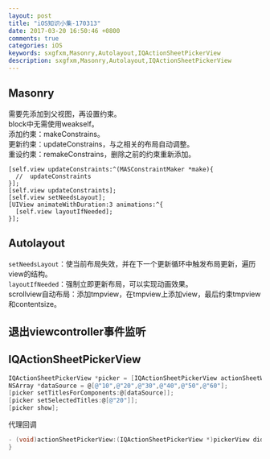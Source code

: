 ```yaml
---
layout: post
title: "iOS知识小集-170313"
date: 2017-03-20 16:50:46 +0800
comments: true
categories: iOS
keywords: sxgfxm,Masonry,Autolayout,IQActionSheetPickerView
description: sxgfxm,Masonry,Autolayout,IQActionSheetPickerView
---
```


## Masonry
需要先添加到父视图，再设置约束。  
block中无需使用weakself。  
添加约束：makeConstrains。  
更新约束：updateConstrains，与之相关的布局自动调整。  
重设约束：remakeConstrains，删除之前的约束重新添加。  



~~~
[self.view updateConstraints:^(MASConstraintMaker *make){
  //  updateConstraints
}];
[self.view updateConstraints];
[self.view setNeedsLayout];
[UIView animateWithDuration:3 animations:^{
  [self.view layoutIfNeeded];
}];
~~~

<!-- more -->

## Autolayout

`setNeedsLayout`：使当前布局失效，并在下一个更新循环中触发布局更新，遍历view的结构。  
`layoutIfNeeded`：强制立即更新布局，可以实现动画效果。  
scrollview自动布局：添加tmpview，在tmpview上添加view，最后约束tmpview和contentsize。  

## 退出viewcontroller事件监听

## IQActionSheetPickerView
```objective-c
IQActionSheetPickerView *picker = [IQActionSheetPickerView actionSheetWithTitle:@"Age" delegate:self];
NSArray *dataSource = @[@"10",@"20",@"30",@"40",@"50",@"60"];
[picker setTitlesForComponents:@[dataSource]];
[picker setSelectedTitles:@[@"20"]];
[picker show];
```

代理回调   

```objective-c
- (void)actionSheetPickerView:(IQActionSheetPickerView *)pickerView didSelectTitles:(NSArray *)titles {
}
```

